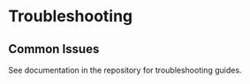 # Troubleshooting

## Common Issues

See documentation in the repository for troubleshooting guides.
